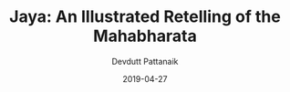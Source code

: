 ---
layout: post
title: "Jaya: An Illustrated Retelling of the Mahabharata"
book: jaya
author:
  - Devdutt Pattanaik
kindle: true
date: 2019-04-27
tags:
  - mythology
  - religion
rating: 5
review: false
---